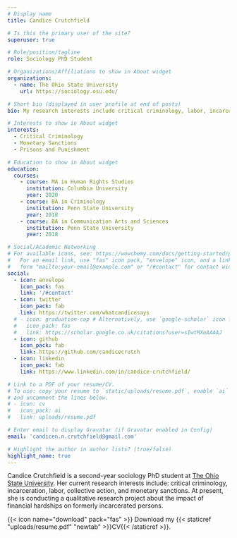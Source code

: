 ```yaml
---
# Display name
title: Candice Crutchfield

# Is this the primary user of the site?
superuser: true

# Role/position/tagline
role: Sociology PhD Student

# Organizations/Affiliations to show in About widget
organizations:
  - name: The Ohio State University
    url: https://sociology.osu.edu/

# Short bio (displayed in user profile at end of posts)
bio: My research interests include critical criminology, labor, incarceration, and monetary sanctions.

# Interests to show in About widget
interests:
  - Critical Criminology
  - Monetary Sanctions
  - Prisons and Punishment

# Education to show in About widget
education:
  courses:
    - course: MA in Human Rights Studies 
      institution: Columbia University
      year: 2020
    - course: BA in Criminology
      institution: Penn State University
      year: 2018
    - course: BA in Communication Arts and Sciences
      institution: Penn State University
      year: 2018

# Social/Academic Networking
# For available icons, see: https://wowchemy.com/docs/getting-started/page-builder/#icons
#   For an email link, use "fas" icon pack, "envelope" icon, and a link in the
#   form "mailto:your-email@example.com" or "/#contact" for contact widget.
social:
  - icon: envelope
    icon_pack: fas
    link: '/#contact'
  - icon: twitter
    icon_pack: fab
    link: https://twitter.com/whatcandicesays
  # - icon: graduation-cap # Alternatively, use `google-scholar` icon from `ai` icon pack
  #   icon_pack: fas
  #   link: https://scholar.google.co.uk/citations?user=sIwtMXoAAAAJ
  - icon: github
    icon_pack: fab
    link: https://github.com/candicecrutch
  - icon: linkedin
    icon_pack: fab
    link: https://www.linkedin.com/in/candice-crutchfield/

# Link to a PDF of your resume/CV.
# To use: copy your resume to `static/uploads/resume.pdf`, enable `ai` icons in `params.toml`,
# and uncomment the lines below.
# - icon: cv
#   icon_pack: ai
#   link: uploads/resume.pdf

# Enter email to display Gravatar (if Gravatar enabled in Config)
email: 'candicen.n.crutchfield@gmail.com'

# Highlight the author in author lists? (true/false)
highlight_name: true
---
```


Candice Crutchfield is a second-year sociology PhD student at [The Ohio State University](https://sociology.osu.edu/people/crutchfield.35). Her current research interests include: critical criminology, incarceration, labor, collective action, and monetary sanctions. At present, she is conducting a qualitative research project about the impact of financial hardships on formerly incarcerated persons. 



{{< icon name="download" pack="fas" >}} Download my {{< staticref "uploads/resume.pdf" "newtab" >}}CV{{< /staticref >}}.

